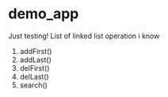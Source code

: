 # demo_app
Just testing!
List of linked list operation i know
 1) addFirst()
 2) addLast()
 3) delFirst()
 4) delLast()
 5) search()
